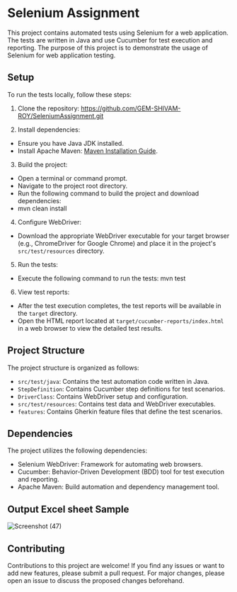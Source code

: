 
# Selenium Assignment

This project contains automated tests using Selenium for a web application. The tests are written in Java and use Cucumber for test execution and reporting. The purpose of this project is to demonstrate the usage of Selenium for web application testing.

## Setup

To run the tests locally, follow these steps:

1. Clone the repository: https://github.com/GEM-SHIVAM-ROY/SeleniumAssignment.git

2. Install dependencies:
- Ensure you have Java JDK installed.
- Install Apache Maven: [Maven Installation Guide](https://maven.apache.org/install.html).

3. Build the project:
- Open a terminal or command prompt.
- Navigate to the project root directory.
- Run the following command to build the project and download dependencies:
- mvn clean install

4. Configure WebDriver:
- Download the appropriate WebDriver executable for your target browser (e.g., ChromeDriver for Google Chrome) and place it in the project's `src/test/resources` directory.

5. Run the tests:
- Execute the following command to run the tests:
  mvn test
  
6. View test reports:
- After the test execution completes, the test reports will be available in the `target` directory.
- Open the HTML report located at `target/cucumber-reports/index.html` in a web browser to view the detailed test results.

## Project Structure

The project structure is organized as follows:

- `src/test/java`: Contains the test automation code written in Java.
- `StepDefinition`: Contains Cucumber step definitions for test scenarios.
- `DriverClass`: Contains WebDriver setup and configuration.
- `src/test/resources`: Contains test data and WebDriver executables.
- `features`: Contains Gherkin feature files that define the test scenarios.

## Dependencies

The project utilizes the following dependencies:

- Selenium WebDriver: Framework for automating web browsers.
- Cucumber: Behavior-Driven Development (BDD) tool for test execution and reporting.
- Apache Maven: Build automation and dependency management tool.

 ## Output Excel sheet Sample

![Screenshot (47)](https://github.com/GEM-SHIVAM-ROY/SeleniumAssignment/assets/125790896/a7492d5f-5f65-4998-92f9-0bd562c13baa)



## Contributing

Contributions to this project are welcome! If you find any issues or want to add new features, please submit a pull request. For major changes, please open an issue to discuss the proposed changes beforehand.

   
